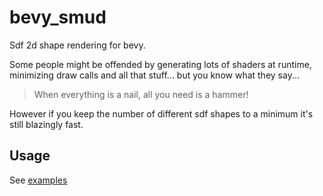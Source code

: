 # bevy_smud

Sdf 2d shape rendering for bevy.

Some people might be offended by generating lots of shaders at runtime, minimizing draw calls and all that stuff... but you know what they say...

> When everything is a nail, all you need is a hammer!

However if you keep the number of different sdf shapes to a minimum it's still blazingly fast.

## Usage

See [examples](examples)
